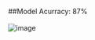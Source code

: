 ##Model Acurracy: 87% <br>
<br>
![image](https://github.com/user-attachments/assets/22160770-687d-4ea6-90c5-ee1f2a65f659)
